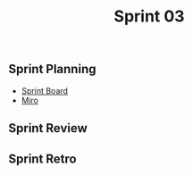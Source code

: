<h1 align="center"><b>Sprint 03</b></h1>

<br>

## Sprint Planning

- [Sprint Board](https://trello.com/b/hObguyFv/sprint-board)
- [Miro](https://miro.com/app/board/uXjVPFFIyc4=/)

## Sprint Review 

## Sprint Retro
